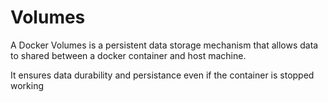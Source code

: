 # Volumes

A Docker Volumes is a persistent data storage mechanism that allows data to shared between a docker container and  host machine.



It ensures data durability and persistance even if the container is stopped working
